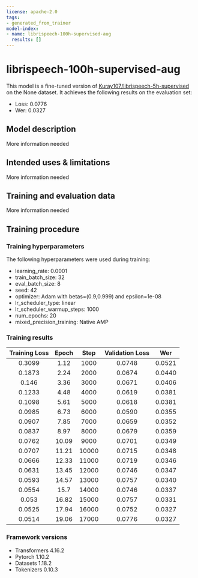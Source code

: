 ```yaml
---
license: apache-2.0
tags:
- generated_from_trainer
model-index:
- name: librispeech-100h-supervised-aug
  results: []
---
```


<!-- This model card has been generated automatically according to the information the Trainer had access to. You
should probably proofread and complete it, then remove this comment. -->

# librispeech-100h-supervised-aug

This model is a fine-tuned version of [Kuray107/librispeech-5h-supervised](https://huggingface.co/Kuray107/librispeech-5h-supervised) on the None dataset.
It achieves the following results on the evaluation set:
- Loss: 0.0776
- Wer: 0.0327

## Model description

More information needed

## Intended uses & limitations

More information needed

## Training and evaluation data

More information needed

## Training procedure

### Training hyperparameters

The following hyperparameters were used during training:
- learning_rate: 0.0001
- train_batch_size: 32
- eval_batch_size: 8
- seed: 42
- optimizer: Adam with betas=(0.9,0.999) and epsilon=1e-08
- lr_scheduler_type: linear
- lr_scheduler_warmup_steps: 1000
- num_epochs: 20
- mixed_precision_training: Native AMP

### Training results

| Training Loss | Epoch | Step  | Validation Loss | Wer    |
|:-------------:|:-----:|:-----:|:---------------:|:------:|
| 0.3099        | 1.12  | 1000  | 0.0748          | 0.0521 |
| 0.1873        | 2.24  | 2000  | 0.0674          | 0.0440 |
| 0.146         | 3.36  | 3000  | 0.0671          | 0.0406 |
| 0.1233        | 4.48  | 4000  | 0.0619          | 0.0381 |
| 0.1098        | 5.61  | 5000  | 0.0618          | 0.0381 |
| 0.0985        | 6.73  | 6000  | 0.0590          | 0.0355 |
| 0.0907        | 7.85  | 7000  | 0.0659          | 0.0352 |
| 0.0837        | 8.97  | 8000  | 0.0679          | 0.0359 |
| 0.0762        | 10.09 | 9000  | 0.0701          | 0.0349 |
| 0.0707        | 11.21 | 10000 | 0.0715          | 0.0348 |
| 0.0666        | 12.33 | 11000 | 0.0719          | 0.0346 |
| 0.0631        | 13.45 | 12000 | 0.0746          | 0.0347 |
| 0.0593        | 14.57 | 13000 | 0.0757          | 0.0340 |
| 0.0554        | 15.7  | 14000 | 0.0746          | 0.0337 |
| 0.053         | 16.82 | 15000 | 0.0757          | 0.0331 |
| 0.0525        | 17.94 | 16000 | 0.0752          | 0.0327 |
| 0.0514        | 19.06 | 17000 | 0.0776          | 0.0327 |


### Framework versions

- Transformers 4.16.2
- Pytorch 1.10.2
- Datasets 1.18.2
- Tokenizers 0.10.3
